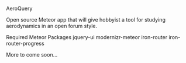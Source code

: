 AeroQuery

Open source Meteor app that will give hobbyist a tool for studying aerodynamics in an open forum style.

Required Meteor Packages
    jquery-ui
    modernizr-meteor
    iron-router
    iron-router-progress

More to come soon...
